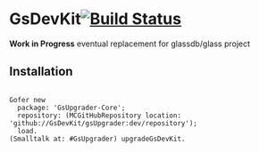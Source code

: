 # GsDevKit[![Build Status](https://github.com/GsDevKit/GsDevKit/actions/workflows/ci.yml/badge.svg?branch=master)](https://github.com/GsDevKit/GsDevKit/actions/workflows/ci.yml)

**Work in Progress** eventual replacement for glassdb/glass project

## Installation

```Smalltalk

Gofer new
  package: 'GsUpgrader-Core';
  repository: (MCGitHubRepository location: 'github://GsDevKit/gsUpgrader:dev/repository');
  load.
(Smalltalk at: #GsUpgrader) upgradeGsDevKit.
```
